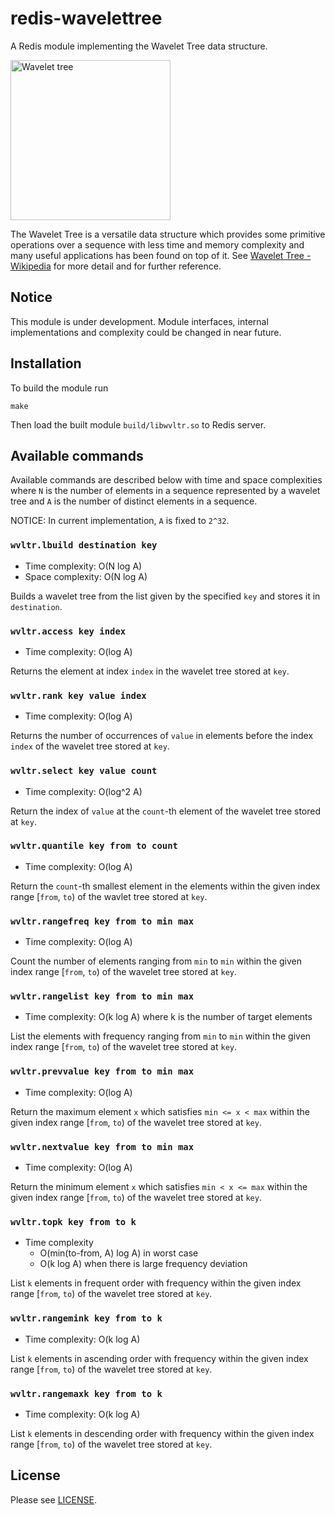# redis-wavelettree

A Redis module implementing the Wavelet Tree data structure.

<a title="By Giuseppe Ottaviano (Own work) [CC BY-SA 3.0 (http://creativecommons.org/licenses/by-sa/3.0)], via Wikimedia Commons" href="https://commons.wikimedia.org/wiki/File%3AWavelet_tree.png"><img width="256" alt="Wavelet tree" src="https://upload.wikimedia.org/wikipedia/commons/0/01/Wavelet_tree.png"/></a>

The Wavelet Tree is a versatile data structure which provides some primitive operations over a sequence with less time and memory complexity and many useful applications has been found on top of it.
See [Wavelet Tree - Wikipedia](https://en.wikipedia.org/wiki/Wavelet_Tree) for more detail and for further reference.

## Notice

This module is under development. Module interfaces, internal implementations and complexity could be changed in near future.

## Installation

To build the module run

```
make
```

Then load the built module `build/libwvltr.so` to Redis server.

## Available commands

Available commands are described below with time and space complexities where `N` is the number of elements in a sequence represented by a wavelet tree and `A` is the number of distinct elements in a sequence.

NOTICE: In current implementation, `A` is fixed to `2^32`.

### `wvltr.lbuild destination key`

- Time complexity: O(N log A)
- Space complexity: O(N log A)

Builds a wavelet tree from the list given by the specified `key` and stores it in `destination`.

### `wvltr.access key index`

- Time complexity: O(log A)

Returns the element at index `index` in the wavelet tree stored at `key`.

### `wvltr.rank key value index`

- Time complexity: O(log A)

Returns the number of occurrences of `value` in elements before the index `index` of the wavelet tree stored at `key`.

### `wvltr.select key value count`

- Time complexity: O(log^2 A)

Return the index of `value` at the `count`-th element of the wavelet tree stored at `key`.

### `wvltr.quantile key from to count`

- Time complexity: O(log A)

Return the `count`-th smallest element in the elements within the given index range [`from`, `to`) of the wavlet tree stored at `key`.

### `wvltr.rangefreq key from to min max`

- Time complexity: O(log A)

Count the number of elements ranging from `min` to `min` within the given index range [`from`, `to`) of the wavelet tree stored at `key`.

### `wvltr.rangelist key from to min max`

- Time complexity: O(k log A) where k is the number of target elements

List the elements with frequency ranging from `min` to `min` within the given index range [`from`, `to`) of the wavelet tree stored at `key`.

### `wvltr.prevvalue key from to min max`

- Time complexity: O(log A)

Return the maximum element `x` which satisfies `min <= x < max` within the given index range [`from`, `to`) of the wavelet tree stored at `key`.

### `wvltr.nextvalue key from to min max`

- Time complexity: O(log A)

Return the minimum element `x` which satisfies `min < x <= max` within the given index range [`from`, `to`) of the wavelet tree stored at `key`.

### `wvltr.topk key from to k`

- Time complexity
  - O(min(to-from, A) log A) in worst case
  - O(k log A) when there is large frequency deviation

List `k` elements in frequent order with frequency within the given index range [`from`, `to`) of the wavelet tree stored at `key`.

### `wvltr.rangemink key from to k`

- Time complexity: O(k log A)

List `k` elements in ascending order with frequency within the given index range [`from`, `to`) of the wavelet tree stored at `key`.

### `wvltr.rangemaxk key from to k`

- Time complexity: O(k log A)

List `k` elements in descending order with frequency within the given index range [`from`, `to`) of the wavelet tree stored at `key`.

## License

Please see [LICENSE](https://github.com/saidie/redis-wavelettree/blob/master/LICENSE).
